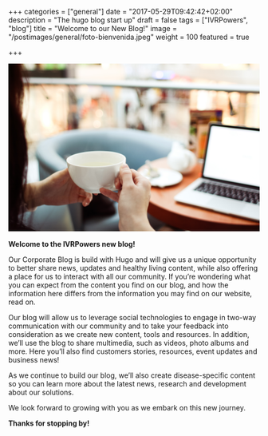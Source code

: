 +++
categories = ["general"]
date = "2017-05-29T09:42:42+02:00"
description = "The hugo blog start up"
draft = false
tags = ["IVRPowers", "blog"]
title = "Welcome to our New Blog!"
image = "/postimages/general/foto-bienvenida.jpeg"
weight = 100
featured = true

+++

![Welcome to our New Blog!](/postimages/general/foto-bienvenida.jpeg)

**Welcome to the IVRPowers new blog!** 

Our Corporate Blog is build with Hugo and will give us a unique opportunity to better share news, updates and healthy living content, while also offering a place for us to interact with all our community. If you’re wondering what you can expect from the content you find on our blog, and how the information here differs from the information you may find on our website, read on.

Our blog will allow us to leverage social technologies to engage in two-way communication with our community and to take your feedback into consideration as we create new content, tools and resources. In addition, we’ll use the blog to share multimedia, such as videos, photo albums and more. Here you’ll also find customers stories, resources, event updates and business news!

As we continue to build our blog, we’ll also create disease-specific content so you can learn more about the latest news, research and development about our solutions.

We look forward to growing with you as we embark on this new journey.

**Thanks for stopping by!**

